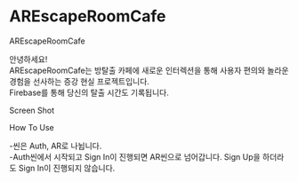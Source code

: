 # AREscapeRoomCafe

AREscapeRoomCafe

안녕하세요!<br>
AREscapeRoomCafe는 방탈출 카페에 새로운 인터렉션을 통해 사용자 편의와 놀라운 경험을 선사하는 증강 현실 프로젝트입니다.<br>
Firebase를 통해 당신의 탈출 시간도 기록됩니다.

Screen Shot


How To Use

-씬은 Auth, AR로 나뉩니다.<br>
-Auth씬에서 시작되고 Sign In이 진행되면 AR씬으로 넘어갑니다. Sign Up을 하더라도 Sign In이 진행되지 않습니다.
